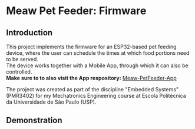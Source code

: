 # Meaw Pet Feeder: Firmware

## Introduction

This project implements the firmware for an ESP32-based pet feeding device, where the user can schedule the times at which food portions need to be served. <br>
The device works together with a Mobile App, through which it can also be controlled. <br>
**Make sure to to also visit the App respository:** [Meaw-PetFeeder-App](https://github.com/MatheusCavini/MeawApp)

The project was created as part of the discipline "Embedded Systems" (PMR3402) for my Mechatronics Engineering course at Escola Politécnica da Universidade de São Paulo (USP).

## Demonstration


